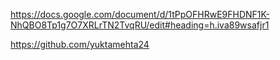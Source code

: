 https://docs.google.com/document/d/1tPpOFHRwE9FHDNF1K-NhQBO8Tp1g7O7XRLrTN2TvqRU/edit#heading=h.iva89wsafjr1


https://github.com/yuktamehta24


